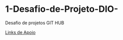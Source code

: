 # 1-Desafio-de-Projeto-DIO-
Desafio de projetos GIT HUB

[Links de Apoio](https://www.markdownguide.org/basic-syntax/)
